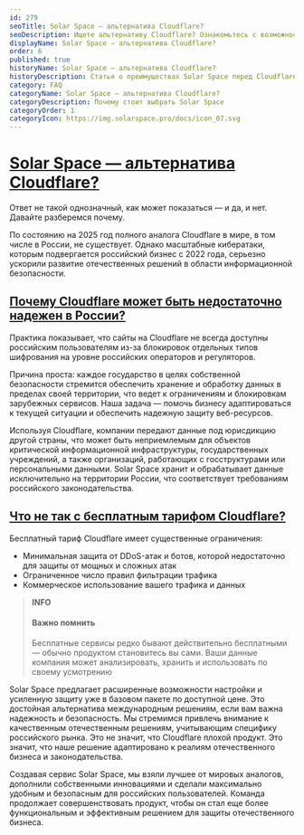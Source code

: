 ```yaml
---
id: 279
seoTitle: Solar Space — альтернатива Cloudflare?
seoDescription: Ищете альтернативу Cloudflare? Ознакомьтесь с возможностями Solar Space — эффективного российского решения для защиты ваших ресурсов
displayName: Solar Space — альтернатива Cloudflare?
order: 6
published: true
historyName: Solar Space — альтернатива Cloudflare?
historyDescription: Статья о преимуществах Solar Space перед Cloudflare
category: FAQ
categoryName: Solar Space — альтернатива Cloudflare?
categoryDescription: Почему стоит выбрать Solar Space
categoryOrder: 1
categoryIcon: https://img.solarspace.pro/docs/icon_07.svg
---
```


# [Solar Space — альтернатива Cloudflare?](is-it-alternative)

Ответ не такой однозначный, как может показаться — и да, и нет. Давайте разберемся почему.

По состоянию на 2025 год полного аналога Cloudflare в мире, в том числе в России, не существует. Однако масштабные кибератаки, которым подвергается российский бизнес с 2022 года, серьезно ускорили развитие отечественных решений в области информационной безопасности.

## [Почему Cloudflare может быть недостаточно надежен в России?](why-is-it-unreliable)

Практика показывает, что сайты на Cloudflare не всегда доступны российским пользователям из-за блокировок отдельных типов шифрования на уровне российских операторов и регуляторов.

Причина проста: каждое государство в целях собственной безопасности стремится обеспечить хранение и обработку данных в пределах своей территории, что ведет к ограничениям и блокировкам зарубежных сервисов. Наша задача — помочь бизнесу адаптироваться к текущей ситуации и обеспечить надежную защиту веб-ресурсов.

Используя Cloudflare, компании передают данные под юрисдикцию другой страны, что может быть неприемлемым для объектов критической информационной инфраструктуры, государственных учреждений, а также организаций, работающих с госструктурами или персональными данными. Solar Space хранит и обрабатывает данные исключительно на территории России, что соответствует требованиям российского законодательства.

## [Что не так с бесплатным тарифом Cloudflare?](cloudflare-tariff-restrictions)

Бесплатный тариф Cloudflare имеет существенные ограничения:
- Минимальная защита от DDoS-атак и ботов, которой недостаточно для защиты от мощных и сложных атак
- Ограниченное число правил фильтрации трафика
- Коммерческое использование вашего трафика и данных

> **INFO**
> #### Важно помнить
> Бесплатные сервисы редко бывают действительно бесплатными — обычно продуктом становитесь вы сами. Ваши данные компания может анализировать, хранить и использовать по своему усмотрению

Solar Space предлагает расширенные возможности настройки и усиленную защиту уже в базовом пакете по доступной цене. Это достойная альтернатива международным решениям, если вам важна надежность и безопасность. Мы стремимся привлечь внимание к качественным отечественным решениям, учитывающим специфику российского рынка. Это не значит, что Cloudflare плохой продукт. Это значит, что наше решение адаптировано к реалиям отечественного бизнеса и законодательства.

Создавая сервис Solar Space, мы взяли лучшее от мировых аналогов, дополнили собственными инновациями и сделали максимально удобным и безопасным для российских пользователей. Команда продолжает совершенствовать продукт, чтобы он стал еще более функциональным и эффективным решением для защиты отечественного бизнеса.